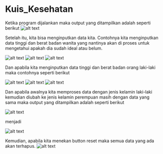 # Kuis_Kesehatan

Ketika program dijalankan maka output yang ditampilkan adalah seperti berikut
![alt text](Ouput.PNG)

Setelah itu, kita bisa menginputkan data kita. Contohnya kita menginputkan data tinggi dan berat badan wanita yang nantinya akan di proses untuk mengetahui apakah dia sudah ideal atau belum.

![alt text](cewek_1.PNG)
![alt text](cewek_2.PNG)
![alt text](cewek_3.PNG)

Dan apabila kita menginputkan data tinggi dan berat badan orang laki-laki maka contohnya seperti berikut

![alt text](laki_1.PNG)
![alt text](laki_2.PNG)
![alt text](laki_3.PNG)

Dan apabila awalnya kita memproses data dengan jenis kelamin laki-laki kemudian diubah ke jenis kelamin perempuan masih dengan data yang sama maka output yang ditampilkan adalah seperti berikut

![alt text](laki_3.PNG)

menjadi

![alt text](diubah.PNG)

Kemudian, apabila kita menekan button reset maka semua data yang ada akan terhapus.
![alt text](reset.PNG)
